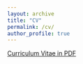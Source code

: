```yaml
---
layout: archive
title: "CV"
permalink: /cv/
author_profile: true
---
```


[Curriculum Vitae in PDF](http://xiaoxizhao.github.io/files/CV_Xiaoxi_Zhao.pdf)
